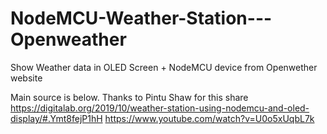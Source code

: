 # NodeMCU-Weather-Station---Openweather
Show Weather data in OLED Screen + NodeMCU device from Openwether website

Main source is below. Thanks to Pintu Shaw for this share
https://digitalab.org/2019/10/weather-station-using-nodemcu-and-oled-display/#.Ymt8fejP1hH
https://www.youtube.com/watch?v=U0o5xUqbL7k
